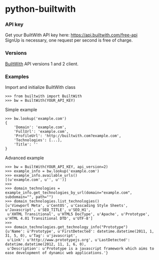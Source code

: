 python-builtwith
================

### API key
Get your BuiltWith API key here: https://api.builtwith.com/free-api <br>
SignUp is necessary, one request per second is free of charge.

### Versions
[BuiltWith][] API versions 1 and 2 client.

### Examples


Import and initialize BuiltWith class

    >>> from builtwith import BuiltWith
    >>> bw = BuiltWith(YOUR_API_KEY)

Simple example

    >>> bw.lookup('example.com')
    {
        'Domain': 'example.com',
        'FullUrl': 'example.com',
        'ProfileUrl': 'http://builtwith.com?example.com',
        'Technologies': [...],
        'Title': ''
    }

Advanced example

    >>> bw = BuiltWith(YOUR_API_KEY, api_version=2)
    >>> example_info = bw.lookup('example.com')
    >>> example_info.available_urls()
    [(u'example.com', u'', u'')]
    >>>
    >>> domain_technologies = example_info.get_technologies_by_url(domain="example.com", subdomain="", path="")
    >>> domain_technologies.list_technologies()
    [u'Viewport Meta', u'CentOS', u'Cascading Style Sheets', u'Javascript', u'SEO_TITLE', u'SEO_H1',
     u'XHTML Transitional', u'HTML5 DocType', u'Apache', u'Prototype', u'HTML 4.01 Transitional DTD', u'UTF-8']
    >>>
    >>> domain_technologies.get_technology_info("Prototype")
    {u'Name': u'Prototype', u'FirstDetected': datetime.datetime(2011, 1, 31, 5, 0), u'Tag': u'javascript',
     u'Link': u'http://www.prototypejs.org', u'LastDetected': datetime.datetime(2012, 11, 1, 6, 0),
     u'Description': u'Prototype is a javascript framework which aims to ease development of dynamic web applications.'}
    
[BuiltWith]: http://api.builtwith.com/
